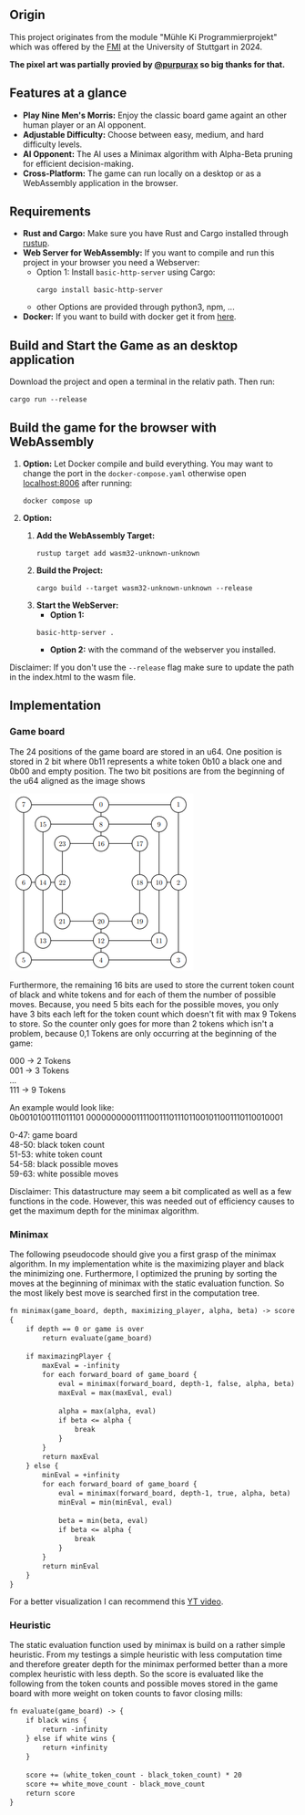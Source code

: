 ## Origin

This project originates from the module "Mühle Ki Programmierprojekt" which was offered by the [FMI](https://www.fmi.uni-stuttgart.de/de/) at the University of Stuttgart in 2024.

**The pixel art was partially provied by [@purpurax](https://github.com/Purpurax) so big thanks for that.**


## Features at a glance

- **Play Nine Men's Morris:** Enjoy the classic board game againt an other human player or an AI opponent.
- **Adjustable Difficulty:** Choose between easy, medium, and hard difficulty levels.
- **AI Opponent:** The AI uses a Minimax algorithm with Alpha-Beta pruning for efficient decision-making.
- **Cross-Platform:** The game can run locally on a desktop or as a WebAssembly application in the browser.


## Requirements

- **Rust and Cargo:** Make sure you have Rust and Cargo installed through [rustup](https://www.rust-lang.org/learn/get-started).
- **Web Server for WebAssembly:** If you want to compile and run this project in your browser you need a Webserver:
    - Option 1: Install `basic-http-server` using Cargo:  
        ```
        cargo install basic-http-server
        ```
    - other Options are provided through python3, npm, ...
- **Docker:** If you want to build with docker get it from [here](https://docs.docker.com/get-started/get-docker/).


## Build and Start the Game as an desktop application

Download the project and open a terminal in the relativ path. Then run:
```
cargo run --release
```


## Build the game for the browser with WebAssembly

1. **Option:** Let Docker compile and build everything. You may want to
change the port in the `docker-compose.yaml` otherwise open [localhost:8006](http://localhost:8006) after running:
    ```
    docker compose up
    ```

2. **Option:** 
    1. **Add the WebAssembly Target:**
        ```
        rustup target add wasm32-unknown-unknown
        ```
    2. **Build the Project:**
        ```
        cargo build --target wasm32-unknown-unknown --release
        ```
    3. **Start the WebServer:**
        - **Option 1:**
        ```
        basic-http-server .
        ```
        - **Option 2:** with the command of the webserver you installed.

Disclaimer: If you don't use the `--release` flag make sure to update the path in the index.html to the wasm file.


## Implementation

### Game board

The 24 positions of the game board are stored in an u64. One position is stored in 2 bit where 0b11 represents a white token 0b10 a black one and 0b00 and empty position. The two bit positions are from the beginning of the u64 aligned as the image shows

![Datastructure image](./resources/datastructure.png)

Furthermore, the remaining 16 bits are used to store the current token count of black and white tokens and for each of them the number of possible moves. Because, you need 5 bits each for the possible moves, you only have 3 bits each left for the token count which doesn't fit with max 9 Tokens to store. So the counter only goes for more than 2 tokens which isn't a problem, because 0,1 Tokens are only occurring at the beginning of the game:

000 -> 2 Tokens <br />
001 -> 3 Tokens <br />
... <br />
111 -> 9 Tokens <br />

An example would look like: <br />
0b0010100111011101 00000000001111001110111011001011001110110010001 <br />

0-47: game board <br />
48-50: black token count <br />
51-53: white token count <br />
54-58: black possible moves <br />
59-63: white possible moves 

Disclaimer: This datastructure may seem a bit complicated as well as a few functions in the code. However, this was needed out of efficiency causes to get the maximum depth for the minimax algorithm.

### Minimax

The following pseudocode should give you a first grasp of the minimax algorithm. In my implementation white is the maximizing player
and black the minimizing one. Furthermore, I optimized the pruning by sorting the moves at the beginning of minimax with the static evaluation function. So the most likely best move is searched first in the computation tree.

```
fn minimax(game_board, depth, maximizing_player, alpha, beta) -> score {
    if depth == 0 or game is over
        return evaluate(game_board)

    if maximazingPlayer {
        maxEval = -infinity
        for each forward_board of game_board {
            eval = minimax(forward_board, depth-1, false, alpha, beta)
            maxEval = max(maxEval, eval)

            alpha = max(alpha, eval)
            if beta <= alpha {
                break
            }
        }
        return maxEval
    } else {
        minEval = +infinity
        for each forward_board of game_board {
            eval = minimax(forward_board, depth-1, true, alpha, beta)
            minEval = min(minEval, eval)

            beta = min(beta, eval)
            if beta <= alpha {
                break
            }
        }
        return minEval
    }
}
```
For a better visualization I can recommend this [YT video](https://www.youtube.com/watch?v=l-hh51ncgDI&ab_channel=SebastianLague).

### Heuristic 

The static evaluation function used by minimax is build on a rather simple heuristic. From my testings a simple heuristic with less computation time and therefore greater depth for the minimax performed better than a more complex heuristic with less depth. So the score is evaluated like the following from the token counts and possible moves stored in the game board with more weight on token counts to favor closing mills:

```
fn evaluate(game_board) -> {
    if black wins {
        return -infinity
    } else if white wins {
        return +infinity
    }

    score += (white_token_count - black_token_count) * 20
    score += white_move_count - black_move_count
    return score
}
```

